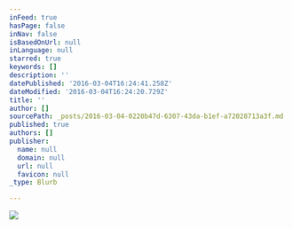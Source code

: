 ```yaml
---
inFeed: true
hasPage: false
inNav: false
isBasedOnUrl: null
inLanguage: null
starred: true
keywords: []
description: ''
datePublished: '2016-03-04T16:24:41.258Z'
dateModified: '2016-03-04T16:24:20.729Z'
title: ''
author: []
sourcePath: _posts/2016-03-04-0220b47d-6307-43da-b1ef-a72028713a3f.md
published: true
authors: []
publisher:
  name: null
  domain: null
  url: null
  favicon: null
_type: Blurb

---
```

![](https://the-grid-user-content.s3-us-west-2.amazonaws.com/2f8e4249-6536-4686-9e8f-8edb5aa6076e.jpg)